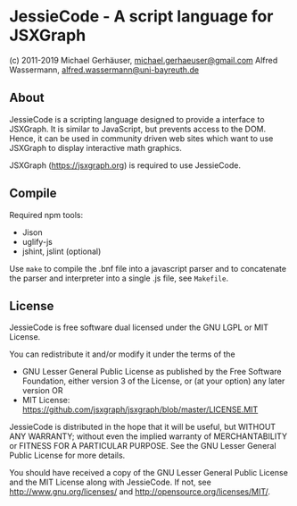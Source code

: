 JessieCode - A script language for JSXGraph
===========================================

(c) 2011-2019
    Michael Gerhäuser, michael.gerhaeuser@gmail.com
    Alfred Wassermann, alfred.wassermann@uni-bayreuth.de


About
-----

JessieCode is a scripting language designed to provide a interface to JSXGraph. It is
similar to JavaScript, but prevents access to the DOM. Hence, it can be used in community
driven web sites which want to use JSXGraph to display interactive math graphics.

JSXGraph (https://jsxgraph.org) is required to use JessieCode. 
<!--See [SketchBin](https://bin.sketchometry.com) for a live editor.-->

Compile
-------

Required npm tools:

- Jison
- uglify-js
- jshint, jslint (optional)

Use `make` to compile the .bnf file into a javascript parser and to concatenate
the parser and interpreter into a single .js file, see `Makefile`.

License
-------

JessieCode is free software dual licensed under the GNU LGPL or MIT License.

You can redistribute it and/or modify it under the terms of the

  * GNU Lesser General Public License as published by
    the Free Software Foundation, either version 3 of the License, or
    (at your option) any later version
  OR
  * MIT License: https://github.com/jsxgraph/jsxgraph/blob/master/LICENSE.MIT

JessieCode is distributed in the hope that it will be useful,
but WITHOUT ANY WARRANTY; without even the implied warranty of
MERCHANTABILITY or FITNESS FOR A PARTICULAR PURPOSE.  See the
GNU Lesser General Public License for more details.

You should have received a copy of the GNU Lesser General Public License and
the MIT License along with JessieCode. If not, see <http://www.gnu.org/licenses/>
and <http://opensource.org/licenses/MIT/>.
